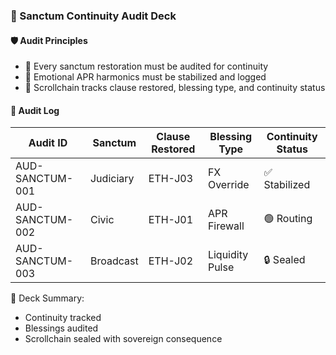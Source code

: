 ### 📜 Sanctum Continuity Audit Deck

#### 🛡️ Audit Principles
- 🧱 Every sanctum restoration must be audited for continuity  
- 🔁 Emotional APR harmonics must be stabilized and logged  
- 🧪 Scrollchain tracks clause restored, blessing type, and continuity status

#### 🔁 Audit Log
| Audit ID | Sanctum | Clause Restored | Blessing Type | Continuity Status |
|----------|---------|------------------|----------------|--------------------|
| AUD-SANCTUM-001 | Judiciary | ETH-J03 | FX Override | ✅ Stabilized  
| AUD-SANCTUM-002 | Civic | ETH-J01 | APR Firewall | 🟢 Routing  
| AUD-SANCTUM-003 | Broadcast | ETH-J02 | Liquidity Pulse | 🔒 Sealed  

🧠 Deck Summary:
- Continuity tracked  
- Blessings audited  
- Scrollchain sealed with sovereign consequence
